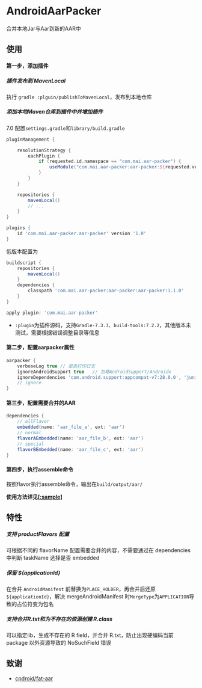 # AndroidAarPacker

合并本地Jar与Aar到新的AAR中

## 使用

#### 第一步，添加插件

##### 插件发布到 MavenLocal

执行 `gradle :plguin/publishToMavenLocal`，发布到本地仓库

##### 添加本地Maven仓库到插件中并增加插件

7.0 配置`settings.gradle`和`library/build.gradle`

```groovy
pluginManagement {

    resolutionStrategy {
        eachPlugin {
            if (requested.id.namespace == "com.mai.aar-packer") {
                useModule("com.mai.aar-packer:aar-packer:${requested.version}")
            }
        }
    }

    repositories {
        mavenLocal()
        // ...
    }
}
```

```groovy
plugins {
    id 'com.mai.aar-packer.aar-packer' version '1.0'
}
```

低版本配置为

```groovy
buildscript {
    repositories {
        mavenLocal()
    }
    dependencies {
        classpath 'com.mai.aar-packer:aar-packer:aar-packer:1.1.0'
    }
}
```

```groovy
apply plugin: 'com.mai.aar-packer'
```

* `:plugin`为插件源码，支持`Gradle-7.3.3`、`build-tools:7.2.2`，其他版本未测试，需要根据错误调整目录等信息

#### 第二步，配置aarpacker属性

```groovy
aarpacker {
    verboseLog true // 是否打印日志
    ignoreAndroidSupport true   // 忽略AndroidSupport/Androidx
    ignoreDependencies 'com.android.support:appcompat-v7:28.0.0', 'junit:junit:4.12', 'androidx.test.ext:junit:1.1.1', 'androidx.test.espresso:espresso-core:3.2.0', '^com.android.*'
    // ignore
}
```

#### 第三步，配置需要合并的AAR

```groovy
dependencies {
    // allFlavor
    embedded(name: 'aar_file_a', ext: 'aar')
    // normal
    flavorAEmbedded(name: 'aar_file_b', ext: 'aar')
    // special
    flavorBEmbedded(name: 'aar_file_c', ext: 'aar')
}
```

#### 第四步，执行assemble命令

按照flavor执行assemble命令，输出在`build/output/aar/`

**使用方法详见[[:sample]](./sample/build.gradle)**

## 特性

##### 支持 productFlavors 配置

可根据不同的 flavorName 配置需要合并的内容，不需要通过在 dependencies 中判断 taskName 选择是否 embedded

##### 保留 ${applicationId}

在合并 `AndroidManifest` 前替换为`PLACE_HOLDER`，再合并后还原`${applicationId}`，解决 mergeAndroidManifest 时`MergeType`为`APPLICATION`导致的占位符变为包名

##### 支持合并R.txt和为不存在的资源创建 R.class

可以指定lib，生成不存在的 R field，并合并 R.txt，防止出现硬编码当前 package 以外资源导致的 NoSuchField 错误

## 致谢

* [cpdroid/fat-aar](https://github.com/cpdroid/fat-aar)
